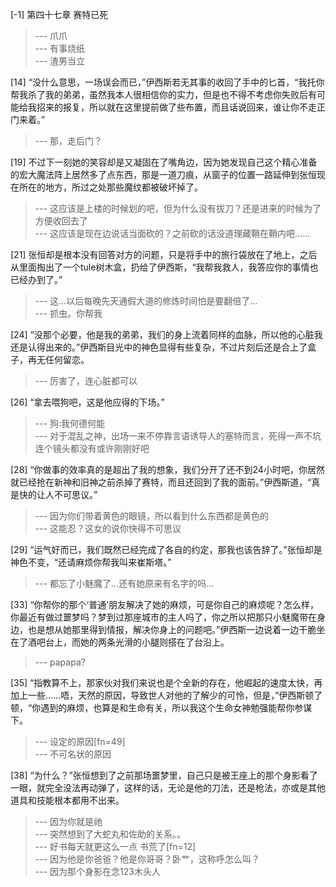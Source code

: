 
[-1] 第四十七章 赛特已死
>--- 爪爪<br>
>--- 有事烧纸<br>
>--- 渣男当立<br>

[14] “没什么意思，一场误会而已，”伊西斯若无其事的收回了手中的匕首，“我托你帮我杀了我的弟弟，虽然我本人很相信你的实力，但是也不得不考虑你失败后有可能给我招来的报复，所以就在这里提前做了些布置，而且话说回来，谁让你不走正门来着。”
>--- 那，走后门？<br>

[19] 不过下一刻她的笑容却是又凝固在了嘴角边，因为她发现自己这个精心准备的宏大魔法阵上居然多了点东西，那是一道刀痕，从窗子的位置一路延伸到张恒现在所在的地方，所过之处那些魔纹都被破坏掉了。
>--- 这应该是上楼的时候划的吧，但为什么没有拔刀？还是进来的时候为了方便收回去了<br>
>--- 这应该是现在边说话当面砍的？之前砍的话没道理藏鞘在鞘内吧……<br>

[21] 张恒却是根本没有回答对方的问题，只是将手中的旅行袋放在了地上，之后从里面掏出了一个tule树木盒，扔给了伊西斯，“我帮我救人，我答应你的事情也已经办到了。”
>--- 这…以后每晚先天通假大道的修炼时间怕是要翻倍了…<br>
>--- 抓虫。你帮我<br>

[24] “没那个必要，他是我的弟弟，我们的身上流着同样的血脉，所以他的心脏我还是认得出来的。”伊西斯目光中的神色显得有些复杂，不过片刻后还是合上了盒子，再无任何留恋。
>--- 厉害了，连心脏都可以<br>

[26] “拿去喂狗吧，这是他应得的下场。”
>--- 狗:我何德何能<br>
>--- 对于混乱之神，出场一来不停靠言语诱导人的塞特而言，死得一声不坑连个镜头都没有或许刚刚好吧<br>

[28] “你做事的效率真的是超出了我的想象，我们分开了还不到24小时吧，你居然就已经抢在新神和旧神之前杀掉了赛特，而且还回到了我的面前。”伊西斯道，“真是快的让人不可思议。”
>--- 因为你们带着黄色的眼镜，所以看到什么东西都是黄色的<br>
>--- 这能忍？这女的说你快得不可思议<br>

[29] “运气好而已，我们既然已经完成了各自的约定，那我也该告辞了。”张恒却是神色不变，“还请麻烦你帮我叫来崔斯塔。”
>--- 都忘了小魅魔了…还有她原来有名字的吗…<br>

[33] “你帮你的那个‘普通’朋友解决了她的麻烦，可是你自己的麻烦呢？怎么样，你最近有做过噩梦吗？梦到过那座城市的主人吗了，你之所以把那只小魅魔带在身边，也是想从她那里得到情报，解决你身上的问题吧。”伊西斯一边说着一边干脆坐在了酒吧台上，而她的两条光滑的小腿则搭在了台沿上。
>--- papapa?<br>

[35] “指教算不上，那家伙对我们来说也是个全新的存在，他崛起的速度太快，再加上一些……唔，天然的原因，导致世人对他的了解少的可怜，但是，”伊西斯顿了顿，“你遇到的麻烦，也算是和生命有关，所以我这个生命女神勉强能帮你参谋下。
>--- 设定的原因[fn=49]<br>
>--- 不可名状的原因<br>

[38] “为什么？”张恒想到了之前那场噩梦里，自己只是被王座上的那个身影看了一眼，就完全没法再动弹了，这样的话，无论是他的刀法，还是枪法，亦或是其他道具和技能根本都用不出来。
>--- 因为你就是祂<br>
>--- 突然想到了大蛇丸和佐助的关系。。<br>
>--- 好书每天就更这么一点 书荒了[fn=12]<br>
>--- 因为他是你爸爸？他是你哥哥？卧艹，这称呼怎么叫？<br>
>--- 因为那个身影在念123木头人<br>
